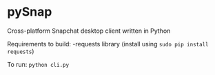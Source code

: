 pySnap
======

Cross-platform Snapchat desktop client written in Python

Requirements to build:
-requests library (install using `sudo pip install requests`)

To run:
`python cli.py`
